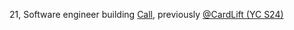 21, Software engineer building [Call](https://joincall.co), previously [@CardLift (YC S24)](https://withcardlift.com/)
